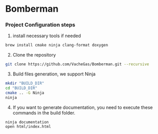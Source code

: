 # Bomberman

### Project Configuration steps

1. install necessary tools if needed
```bash
brew install cmake ninja clang-format doxygen
```
2. Clone the repository
```bash
git clone https://github.com/VacheGas/Bomberman.git --recursive
```

3. Build files generation, we support Ninja
```bash
mkdir "BUILD_DIR"
cd "BUILD_DIR"
cmake .. -G Ninja
ninja
```

4. If you want to generate documentation, you need to execute these commands in the build folder.
```
ninja documentation
open html/index.html  
```
